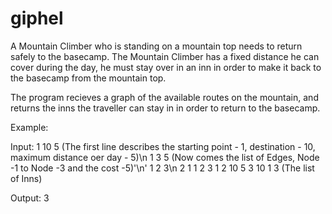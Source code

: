 # giphel
A Mountain Climber who is standing on a mountain top needs to return safely to the basecamp. The Mountain Climber has a fixed distance he can cover during the day, he must stay over in an inn in order to make it back to the basecamp from the mountain top.

The program recieves a graph of the available routes on the mountain, and returns the inns the traveller can stay in in order to return to the basecamp.

Example:

Input:
1 10 5 (The first line describes the starting point - 1, destination - 10, maximum distance oer day - 5)\n
1 3 5  (Now comes the list of Edges, Node -1 to Node -3 and the cost -5)'\n'
1 2 3\n
2 1 1
2 3 1
2 10 5
3 10 1
3 (The list of Inns)

Output:
3 


